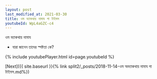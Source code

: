 ```yaml
---
layout: post
last_modified_at: 2021-03-30
title: ওম ভ্যাকথায় নামায গা টাইমস
youtubeId: WpL4aGZC-c4
---
```

 
 
 ওম ভ্যাকথায় নামায  
 
 -  যারা জানেন তাদের স্পষ্টতা কে? 
 
  
 
  
 
 
 
 
 
 


{% include youtubePlayer.html id=page.youtubeId %}
 
[Next]({{ site.baseurl }}{% link  split2/_posts/2018-11-14-ওম অভ্যাকথায় নামায গা টাইমস.md%})
 
